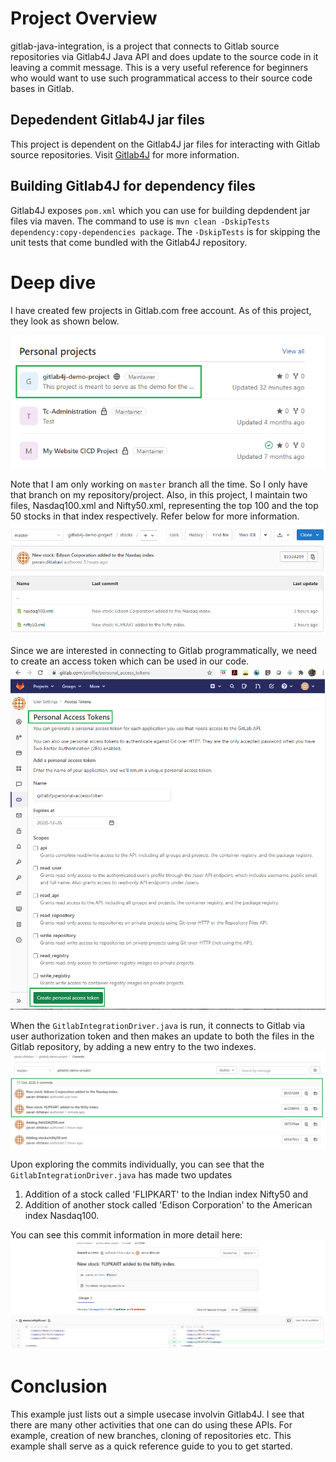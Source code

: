 # Project Overview
gitlab-java-integration, is a project that connects to Gitlab source repositories via Gitlab4J Java API and does update to the source code in it leaving a commit message. This is a very useful reference for beginners who would want to use such programmatical access to their source code bases in Gitlab.

## Depedendent Gitlab4J jar files
This project is dependent on the Gitlab4J jar files for interacting with Gitlab source repositories. Visit [Gitlab4J](https://github.com/gitlab4j/gitlab4j-api) for more information.

## Building Gitlab4J for dependency files
Gitlab4J exposes `pom.xml` which you can use for building depdendent jar files via maven. The command to use is `mvn clean -DskipTests dependency:copy-dependencies package`. The `-DskipTests` is for skipping the unit tests that come bundled with the Gitlab4J repository.

# Deep dive
I have created few projects in Gitlab.com free account. As of this project, they look as shown below.

![My Gitlab Projects List](images/gitlab-projects-overview.png)

Note that I am only working on `master` branch all the time. So I only have that branch on my repository/project. Also, in this project, I maintain two files, Nasdaq100.xml and Nifty50.xml, representing the top 100 and the top 50 stocks in that index respectively. Refer below for more information.
![Project's File List](images/gitlab-programatical-commits-files-overview.png)

Since we are interested in connecting to Gitlab programmatically, we need to create an access token which can be used in our code. 
![Personal Access Token Creation](images/gitlab-personal-access-token-creation.png)

When the `GitlabIntegrationDriver.java` is run, it connects to Gitlab via user authorization token and then makes an update to both the files in the Gitlab repository, by adding a new entry to the two indexes.
![Commit Messages](images/gitlab-programatical-commits.png)

Upon exploring the commits individually, you can see that the `GitlabIntegrationDriver.java` has made two updates
1. Addition of a stock called 'FLIPKART' to the Indian index Nifty50 and
2. Addition of another stock called 'Edison Corporation' to the American index Nasdaq100.

You can see this commit information in more detail here:
![Stock commit detail](images/gitlab-programatical-commits-overview.png)

# Conclusion
This example just lists out a simple usecase involvin Gitlab4J. I see that there are many other activities that one can do using these APIs. For example, creation of new branches, cloning of repositories etc. This example shall serve as a quick reference guide to you to get started.
